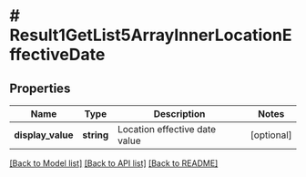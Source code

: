 # # Result1GetList5ArrayInnerLocationEffectiveDate

## Properties

Name | Type | Description | Notes
------------ | ------------- | ------------- | -------------
**display_value** | **string** | Location effective date value | [optional]

[[Back to Model list]](../../README.md#models) [[Back to API list]](../../README.md#endpoints) [[Back to README]](../../README.md)
